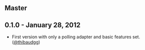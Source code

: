 ## Master

## 0.1.0 - January 28, 2012

- First version with only a polling adapter and basic features set. ([@thibaudgg][])

[@thibaudgg]: https://github.com/thibaudgg